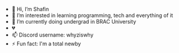 - 👋 Hi, I’m Shafin
- 👀 I’m interested in learning programming, tech and everything of it
- 🌱 I’m currently doing undergrad in BRAC University
- 💔
- 📫 Discord username: whyziswhy
- ⚡ Fun fact: I'm a total newby
<!---
ziswhyzis/ziswhyzis is a ✨ special ✨ repository because its `README.md` (this file) appears on your GitHub profile.
You can click the Preview link to take a look at your changes.
--->
